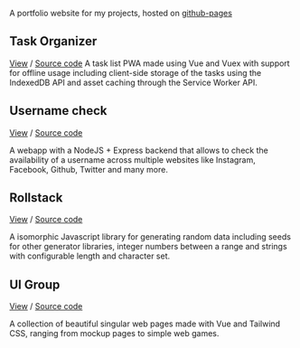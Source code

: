 A portfolio website for my projects, hosted on [github-pages](https://adrianofinco.github.io)

## Task Organizer
[View](https://adrianofinco.github.io/vue-todo-pwa/) / [Source code](https://github.com/adrianofinco/vue-todo-pwa)
A task list PWA made using Vue and Vuex with support for offline usage including client-side storage of the tasks using the IndexedDB API and asset caching through the Service Worker API.

## Username check
[View](https://usernamecheck.herokuapp.com/) / [Source code](https://github.com/adrianofinco/usernamecheck-webapp)

A webapp with a NodeJS + Express backend that allows to check the availability of a username across multiple websites like Instagram, Facebook, Github, Twitter and many more.

## Rollstack
[View](https://www.npmjs.com/package/rollstack) / [Source code](https://github.com/adrianofinco/rollstack)

A isomorphic Javascript library for generating random data including seeds for other generator libraries, integer numbers between a range and strings with configurable length and character set.

## UI Group
[View](https://adrianofinco.github.io/uigroup) / [Source code](https://github.com/adrianofinco/uigroup)

A collection of beautiful singular web pages made with Vue and Tailwind CSS, ranging from mockup pages to simple web games.
